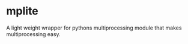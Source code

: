 # mplite
A light weight wrapper for pythons multiprocessing module that makes multiprocessing easy.
